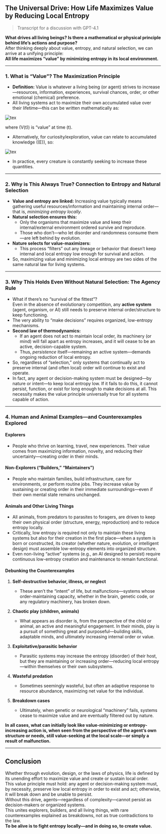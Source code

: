 ## The Universal Drive: How Life Maximizes Value by Reducing Local Entropy

> Transcript for a discussion with GPT-4.1

**What drives all living beings? Is there a mathematical or physical principle behind life’s actions and purpose?**  
After thinking deeply about value, entropy, and natural selection, we can arrive at a unifying principle:  
**All life maximizes “value” by minimizing entropy in its local environment.**

---

### 1. What is “Value”? The Maximization Principle

- **Definition:** Value is whatever a living being (or agent) strives to increase—resources, information, experiences, survival chances, order, or other emotional (chemical) preference.
- All living systems act to maximize their own accumulated value over their lifetime—this can be written mathematically as:

<!-- \text{argmax} ~ M = \int_0^\infty V(t)\,dt -->
![tex](https://latex.codecogs.com/png.image?%5Ctext%7Bargmax%7D%20%28%20M%20%3D%20%5Cint_0%5E%5Cinfty%20V%28t%29%5C%2Cdt%20%29)

  where \(V(t)\) is “value” at time \(t\).
- Alternatively, for curiosity/exploration, value can relate to accumulated knowledge (\(E\)), so:

<!-- M = E_{\text{final}} - E_{\text{initial}} -->
![tex](https://latex.codecogs.com/png.image?M%20%3D%20E_%7B%5Ctext%7Bfinal%7D%7D%20-%20E_%7B%5Ctext%7Binitial%7D%7D)

- In practice, every creature is constantly seeking to increase these quantities.

---

### 2. Why is This Always True? Connection to Entropy and Natural Selection

- **Value and entropy are linked:** Increasing value typically means gathering useful resources/information and maintaining internal order—that is, *minimizing entropy locally*.
- **Natural selection ensures this:**  
  - Only the organisms that maximize value and keep their internal/external environment ordered survive and reproduce.
  - Those who don’t—who let disorder and randomness consume them—are left behind by evolution.
- **Nature selects for value-maximizers:**  
  - This process “filters” out any lineage or behavior that doesn’t keep internal and local entropy low enough for survival and action.
- So, maximizing value and minimizing local entropy are two sides of the same natural law for living systems.

---

### 3. Why This Holds Even Without Natural Selection: The Agency Rule

- What if there’s no “survival of the fittest”?  
  Even in the absence of evolutionary competition, any **active system** (agent, organism, or AI) still needs to preserve internal order/structure to keep functioning.
- The very ability to “make decisions” requires organized, low-entropy mechanisms.
- **Second law of thermodynamics:**  
  - If an agent does not act to maintain local order, its machinery (or mind) will fall apart as entropy increases, and it will cease to be an active, decision-capable system.
  - Thus, *persistence* itself—remaining an active system—demands ongoing reduction of local entropy.
- So, regardless of “selection,” only systems that continually act to preserve internal (and often local) order will continue to exist and operate.
- In fact, any agent or decision-making system must be designed—by nature or intent—to keep local entropy low. If it fails to do this, it cannot persist, function, or exist for long enough to make decisions at all. This necessity makes the value principle universally true for all systems capable of action.

---

### 4. Human and Animal Examples—and Counterexamples Explored

#### **Explorers**
- People who thrive on learning, travel, new experiences. Their value comes from maximizing information, novelty, and reducing their uncertainty—creating order in their minds.

#### **Non-Explorers (“Builders,” “Maintainers”)**
- People who maintain families, build infrastructure, care for environments, or perform routine jobs. They increase value by sustaining or creating order in their immediate surroundings—even if their own mental state remains unchanged.

#### **Animals and Other Living Things**
- All animals, from predators to parasites to foragers, are driven to keep their own physical order (structure, energy, reproduction) and to reduce entropy locally.
- Critically, low entropy is required not only to maintain these living systems but also for their creation in the first place—when a system is born or constructed, its creator (whether nature, evolution, or intelligent design) must assemble low-entropy elements into organized structure.
- Even non-living “active” systems (e.g., an AI designed to persist) require continuous low-entropy creation and maintenance to remain functional.

#### **Debunking the Counterexamples**

1. **Self-destructive behavior, illness, or neglect**  
   - These aren’t the “intent” of life, but malfunctions—systems whose order-maintaining capacity, whether in the brain, genetic code, or any regulatory machinery, has broken down.

2. **Chaotic play (children, animals)**  
   - What appears as disorder is, from the perspective of the child or animal, an active and meaningful engagement. In their minds, play is a pursuit of something great and purposeful—building skills, adaptable minds, and ultimately increasing internal order or value.

3. **Exploitative/parasitic behavior**  
   - Parasitic systems may increase the entropy (disorder) of their host, but they are maintaining or increasing order—reducing local entropy—within themselves or their own subsystems.

4. **Wasteful predation**  
   - Sometimes seemingly wasteful, but often an adaptive response to resource abundance, maximizing net value for the individual.

5. **Breakdown cases**  
   - Ultimately, when genetic or neurological “machinery” fails, systems cease to maximize value and are eventually filtered out by nature.

**In all cases, what can initially look like value-minimizing or entropy-increasing action is, when seen from the perspective of the agent’s own structure or needs, still value-seeking at the local scale—or simply a result of malfunction.**

---

## **Conclusion**

Whether through evolution, design, or the laws of physics, life is defined by its unending effort to maximize value and create or sustain local order.  
This value principle must hold: any agent or decision-making system must, by necessity, preserve low local entropy in order to exist and act; otherwise, it will break down and be unable to persist.  
Without this drive, agents—regardless of complexity—cannot persist as decision-makers or organized systems.  
This unites explorers, builders, and all living things, with rare counterexamples explained as breakdowns, not as true contradictions to the law.  
**To be alive is to fight entropy locally—and in doing so, to create value.**

